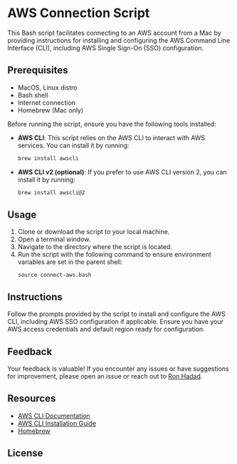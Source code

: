 # AWS Connection Script

This Bash script facilitates connecting to an AWS account from a Mac by providing instructions for installing and configuring the AWS Command Line Interface (CLI), including AWS Single Sign-On (SSO) configuration.

## Prerequisites

- MacOS, Linux distro
- Bash shell
- Internet connection
- Homebrew (Mac only)

Before running the script, ensure you have the following tools installed:
- **AWS CLI**: This script relies on the AWS CLI to interact with AWS services. You can install it by running:
    ```bash
    brew install awscli
    ```

- **AWS CLI v2 (optional)**: If you prefer to use AWS CLI version 2, you can install it by running:
    ```bash
    brew install awscli@2
    ```

## Usage

1. Clone or download the script to your local machine.
2. Open a terminal window.
3. Navigate to the directory where the script is located.
4. Run the script with the following command to ensure environment variables are set in the parent shell:
    ```
    source connect-aws.bash
    ```

## Instructions

Follow the prompts provided by the script to install and configure the AWS CLI, including AWS SSO configuration if applicable. Ensure you have your AWS access credentials and default region ready for configuration.

## Feedback

Your feedback is valuable! If you encounter any issues or have suggestions for improvement, please open an issue or reach out to [Ron Hadad](ronh@comm-it.com).

## Resources

- [AWS CLI Documentation](https://docs.aws.amazon.com/cli/latest/userguide/cli-configure-files.html)
- [AWS CLI Installation Guide](https://docs.aws.amazon.com/cli/latest/userguide/install-cliv2.html)
- [Homebrew](https://brew.sh/)

## License

